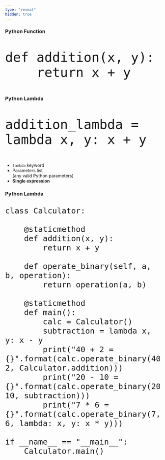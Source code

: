 ```yaml
---
type: "reveal"
hidden: true
---
```

<section>
    <h3>Python Function</h3>
    <pre class="python" style="font-size: 50px"><code>def addition(x, y):
    return x + y</code></pre>
    <h3>Python Lambda</h3>
    <pre class="python" style="font-size: 50px"><code>addition_lambda = lambda x, y: x + y</code></pre>
    <ul>
        <li><code>lambda</code> keyword</li>
        <li>Parameters list<br>(any valid Python parameters)</li>
        <li><b>Single expression</b></li>
    </ul>
</section>
<section>
    <h3>Python Lambda</h3>
    <pre class="python stretch" style="font-size: 30px"><code>class Calculator:<br>
    @staticmethod
    def addition(x, y):
        return x + y<br>
    def operate_binary(self, a, b, operation):
        return operation(a, b)<br>
    @staticmethod
    def main():
        calc = Calculator()
        subtraction = lambda x, y: x - y
        print("40 + 2 = {}".format(calc.operate_binary(40, 2, Calculator.addition)))
        print("20 - 10 = {}".format(calc.operate_binary(20, 10, subtraction)))
        print("7 * 6 = {}".format(calc.operate_binary(7, 6, lambda: x, y: x * y)))<br>
if __name__ == "__main__":
    Calculator.main()</code></pre>
</section>
